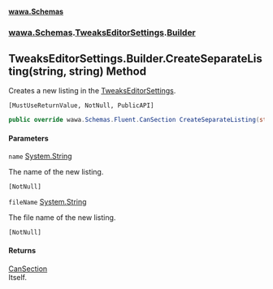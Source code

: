 #### [wawa.Schemas](index.md 'index')
### [wawa.Schemas](wawa.Schemas.md 'wawa.Schemas').[TweaksEditorSettings](TweaksEditorSettings.md 'wawa.Schemas.TweaksEditorSettings').[Builder](TweaksEditorSettings.Builder.md 'wawa.Schemas.TweaksEditorSettings.Builder')

## TweaksEditorSettings.Builder.CreateSeparateListing(string, string) Method

Creates a new listing in the [TweaksEditorSettings](TweaksEditorSettings.md 'wawa.Schemas.TweaksEditorSettings').<p/>`[MustUseReturnValue, NotNull, PublicAPI]`

```csharp
public override wawa.Schemas.Fluent.CanSection CreateSeparateListing(string name, string fileName);
```
#### Parameters

<a name='wawa.Schemas.TweaksEditorSettings.Builder.CreateSeparateListing(string,string).name'></a>

`name` [System.String](https://docs.microsoft.com/en-us/dotnet/api/System.String 'System.String')

The name of the new listing.<p/>`[NotNull]`

<a name='wawa.Schemas.TweaksEditorSettings.Builder.CreateSeparateListing(string,string).fileName'></a>

`fileName` [System.String](https://docs.microsoft.com/en-us/dotnet/api/System.String 'System.String')

The file name of the new listing.<p/>`[NotNull]`

#### Returns
[CanSection](CanSection.md 'wawa.Schemas.Fluent.CanSection')  
Itself.